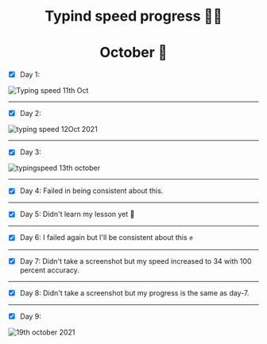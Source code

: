  <h1 align="center"> Typind speed progress 👩‍💻 </h1>
 
 <h1 align="center"> October 📆 </h1>
 
  - [x] Day 1:

  ![Typing speed 11th Oct](https://user-images.githubusercontent.com/85027663/137939331-bb689e1f-fb92-4565-8184-4aa6ff8bb233.png)

----
 - [x] Day 2:

![typing speed 12Oct 2021](https://user-images.githubusercontent.com/85027663/137939916-b8077e97-29e3-4229-a910-197510bc75b1.png)

----
 - [x] Day 3:

![typingspeed 13th october](https://user-images.githubusercontent.com/85027663/137940045-2f02f9ae-c350-4e49-b196-344913345701.png)

----
 - [x] Day 4: Failed in being consistent about this.
 
 ----

 - [x] Day 5: Didn't learn my lesson yet 🤦

----

 - [x] Day 6: I failed again but I'll be consistent about this ✊

----
 - [x] Day 7: Didn't take a screenshot but my speed increased to 34 with 100 percent accuracy.

----
 - [x] Day 8: Didn't take a screenshot but my progress is the same as day-7.

----
 - [x] Day 9: 

![19th october 2021](https://user-images.githubusercontent.com/85027663/137941119-351905a2-d250-4f5d-a42a-95c2b7a3bb0b.png)

